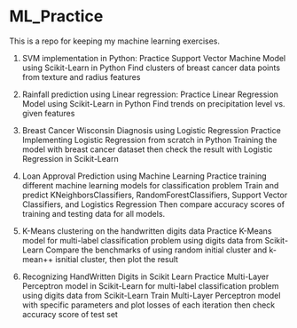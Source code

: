 # ML_Practice
This is a repo for keeping my machine learning exercises.

1. SVM implementation in Python:
   Practice Support Vector Machine Model using Scikit-Learn in Python
   Find clusters of breast cancer data points from texture and radius features

2. Rainfall prediction using Linear regression:
   Practice Linear Regression Model using Scikit-Learn in Python
   Find trends on precipitation level vs. given features

3. Breast Cancer Wisconsin Diagnosis using Logistic Regression
   Practice Implementing Logistic Regression from scratch in Python
   Training the model with breast cancer dataset then check the result with Logistic Regression in Scikit-Learn

4. Loan Approval Prediction using Machine Learning
   Practice training different machine learning models for classification problem
   Train and predict KNeighborsClassifiers, RandomForestClassifiers, Support Vector Classifiers, and Logistics Regression
   Then compare accuracy scores of training and testing data for all models.

5. K-Means clustering on the handwritten digits data
   Practice K-Means model for multi-label classification problem using digits data from Scikit-Learn 
   Compare the benchmarks of using random initial cluster and k-mean++ isnitial cluster, then plot the result

6. Recognizing HandWritten Digits in Scikit Learn
   Practice Multi-Layer Perceptron model in Scikit-Learn for multi-label classification problem using digits data from Scikit-Learn
   Train Multi-Layer Perceptron model with specific parameters and plot losses of each iteration then check accuracy score of test set
   
   
